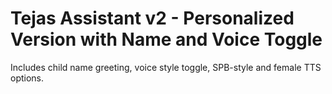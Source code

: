 # Tejas Assistant v2 - Personalized Version with Name and Voice Toggle
Includes child name greeting, voice style toggle, SPB-style and female TTS options.